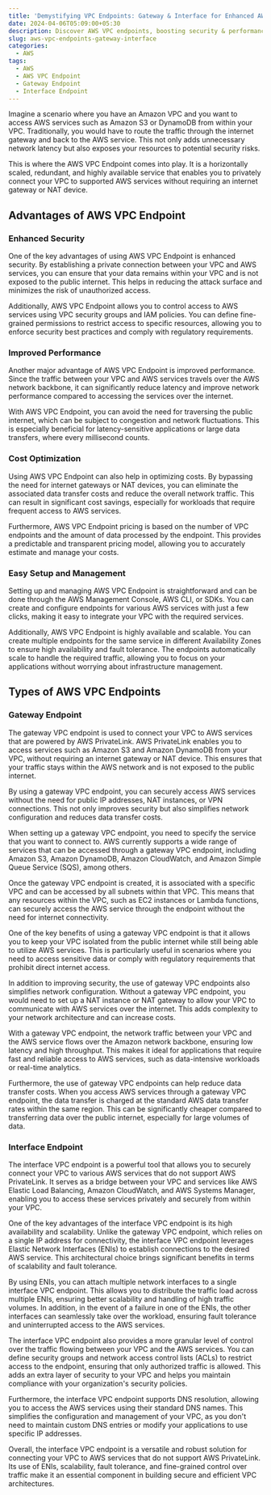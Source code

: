 ```yaml
---
title: 'Demystifying VPC Endpoints: Gateway & Interface for Enhanced AWS Security'
date: 2024-04-06T05:09:00+05:30
description: Discover AWS VPC endpoints, boosting security & performance. Learn gateway & interface types, enhancing app security & network simplicity.
slug: aws-vpc-endpoints-gateway-interface
categories:
  - AWS
tags:
  - AWS
  - AWS VPC Endpoint
  - Gateway Endpoint
  - Interface Endpoint
---
```

Imagine a scenario where you have an Amazon VPC and you want to access AWS services such as Amazon S3 or DynamoDB from within your VPC. Traditionally, you would have to route the traffic through the internet gateway and back to the AWS service. This not only adds unnecessary network latency but also exposes your resources to potential security risks.

This is where the AWS VPC Endpoint comes into play. It is a horizontally scaled, redundant, and highly available service that enables you to privately connect your VPC to supported AWS services without requiring an internet gateway or NAT device.

## Advantages of AWS VPC Endpoint

### Enhanced Security

One of the key advantages of using AWS VPC Endpoint is enhanced security. By establishing a private connection between your VPC and AWS services, you can ensure that your data remains within your VPC and is not exposed to the public internet. This helps in reducing the attack surface and minimizes the risk of unauthorized access.

Additionally, AWS VPC Endpoint allows you to control access to AWS services using VPC security groups and IAM policies. You can define fine-grained permissions to restrict access to specific resources, allowing you to enforce security best practices and comply with regulatory requirements.

### Improved Performance

Another major advantage of AWS VPC Endpoint is improved performance. Since the traffic between your VPC and AWS services travels over the AWS network backbone, it can significantly reduce latency and improve network performance compared to accessing the services over the internet.

With AWS VPC Endpoint, you can avoid the need for traversing the public internet, which can be subject to congestion and network fluctuations. This is especially beneficial for latency-sensitive applications or large data transfers, where every millisecond counts.

### Cost Optimization

Using AWS VPC Endpoint can also help in optimizing costs. By bypassing the need for internet gateways or NAT devices, you can eliminate the associated data transfer costs and reduce the overall network traffic. This can result in significant cost savings, especially for workloads that require frequent access to AWS services.

Furthermore, AWS VPC Endpoint pricing is based on the number of VPC endpoints and the amount of data processed by the endpoint. This provides a predictable and transparent pricing model, allowing you to accurately estimate and manage your costs.

### Easy Setup and Management

Setting up and managing AWS VPC Endpoint is straightforward and can be done through the AWS Management Console, AWS CLI, or SDKs. You can create and configure endpoints for various AWS services with just a few clicks, making it easy to integrate your VPC with the required services.

Additionally, AWS VPC Endpoint is highly available and scalable. You can create multiple endpoints for the same service in different Availability Zones to ensure high availability and fault tolerance. The endpoints automatically scale to handle the required traffic, allowing you to focus on your applications without worrying about infrastructure management.

## Types of AWS VPC Endpoints

### Gateway Endpoint

The gateway VPC endpoint is used to connect your VPC to AWS services that are powered by AWS PrivateLink. AWS PrivateLink enables you to access services such as Amazon S3 and Amazon DynamoDB from your VPC, without requiring an internet gateway or NAT device. This ensures that your traffic stays within the AWS network and is not exposed to the public internet.

By using a gateway VPC endpoint, you can securely access AWS services without the need for public IP addresses, NAT instances, or VPN connections. This not only improves security but also simplifies network configuration and reduces data transfer costs.

When setting up a gateway VPC endpoint, you need to specify the service that you want to connect to. AWS currently supports a wide range of services that can be accessed through a gateway VPC endpoint, including Amazon S3, Amazon DynamoDB, Amazon CloudWatch, and Amazon Simple Queue Service (SQS), among others.

Once the gateway VPC endpoint is created, it is associated with a specific VPC and can be accessed by all subnets within that VPC. This means that any resources within the VPC, such as EC2 instances or Lambda functions, can securely access the AWS service through the endpoint without the need for internet connectivity.

One of the key benefits of using a gateway VPC endpoint is that it allows you to keep your VPC isolated from the public internet while still being able to utilize AWS services. This is particularly useful in scenarios where you need to access sensitive data or comply with regulatory requirements that prohibit direct internet access.

In addition to improving security, the use of gateway VPC endpoints also simplifies network configuration. Without a gateway VPC endpoint, you would need to set up a NAT instance or NAT gateway to allow your VPC to communicate with AWS services over the internet. This adds complexity to your network architecture and can increase costs.

With a gateway VPC endpoint, the network traffic between your VPC and the AWS service flows over the Amazon network backbone, ensuring low latency and high throughput. This makes it ideal for applications that require fast and reliable access to AWS services, such as data-intensive workloads or real-time analytics.

Furthermore, the use of gateway VPC endpoints can help reduce data transfer costs. When you access AWS services through a gateway VPC endpoint, the data transfer is charged at the standard AWS data transfer rates within the same region. This can be significantly cheaper compared to transferring data over the public internet, especially for large volumes of data.

### Interface Endpoint

The interface VPC endpoint is a powerful tool that allows you to securely connect your VPC to various AWS services that do not support AWS PrivateLink. It serves as a bridge between your VPC and services like AWS Elastic Load Balancing, Amazon CloudWatch, and AWS Systems Manager, enabling you to access these services privately and securely from within your VPC.

One of the key advantages of the interface VPC endpoint is its high availability and scalability. Unlike the gateway VPC endpoint, which relies on a single IP address for connectivity, the interface VPC endpoint leverages Elastic Network Interfaces (ENIs) to establish connections to the desired AWS service. This architectural choice brings significant benefits in terms of scalability and fault tolerance.

By using ENIs, you can attach multiple network interfaces to a single interface VPC endpoint. This allows you to distribute the traffic load across multiple ENIs, ensuring better scalability and handling of high traffic volumes. In addition, in the event of a failure in one of the ENIs, the other interfaces can seamlessly take over the workload, ensuring fault tolerance and uninterrupted access to the AWS services.

The interface VPC endpoint also provides a more granular level of control over the traffic flowing between your VPC and the AWS services. You can define security groups and network access control lists (ACLs) to restrict access to the endpoint, ensuring that only authorized traffic is allowed. This adds an extra layer of security to your VPC and helps you maintain compliance with your organization's security policies.

Furthermore, the interface VPC endpoint supports DNS resolution, allowing you to access the AWS services using their standard DNS names. This simplifies the configuration and management of your VPC, as you don't need to maintain custom DNS entries or modify your applications to use specific IP addresses.

Overall, the interface VPC endpoint is a versatile and robust solution for connecting your VPC to AWS services that do not support AWS PrivateLink. Its use of ENIs, scalability, fault tolerance, and fine-grained control over traffic make it an essential component in building secure and efficient VPC architectures.